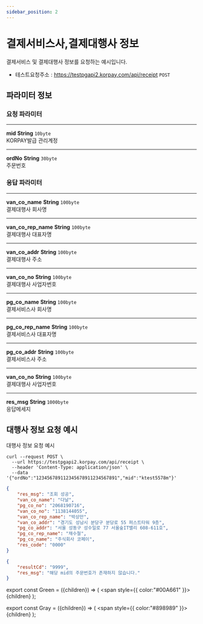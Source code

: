 ```yaml
---
sidebar_position: 2
---
```


# 결제서비스사,결제대행사 정보

결제서비스 및 결제대행사 정보를 요청하는 예시입니다.

- 테스트요청주소 : https://testpgapi2.korpay.com/api/receipt <Green>`POST`</Green>

## 파라미터 정보


### 요청 파라미터
---
**mid** <Green>**String**</Green> <Gray>`10byte`</Gray><br/>
KORPAY발급 관리계정

---
**ordNo** <Green>**String**</Green> <Gray>`30byte`</Gray><br/>
주문번호

### 응답 파라미터
---
**van_co_name** <Green>**String**</Green> <Gray>`100byte`</Gray><br/>
결제대행사 회사명

---
**van_co_rep_name** <Green>**String**</Green> <Gray>`100byte`</Gray><br/>
결제대행사 대표자명

---
**van_co_addr** <Green>**String**</Green> <Gray>`100byte`</Gray><br/>
결제대행사 주소

---
**van_co_no** <Green>**String**</Green> <Gray>`100byte`</Gray><br/>
결제대행사 사업자번호

---
**pg_co_name** <Green>**String**</Green> <Gray>`100byte`</Gray><br/>
결제서비스사 회사명

---
**pg_co_rep_name** <Green>**String**</Green> <Gray>`100byte`</Gray><br/>
결제서비스사 대표자명

---
**pg_co_addr** <Green>**String**</Green> <Gray>`100byte`</Gray><br/>
결제서비스사 주소

---
**van_co_no** <Green>**String**</Green> <Gray>`100byte`</Gray><br/>
결제대행사 사업자번호

---
**res_msg** <Green>**String**</Green> <Gray>`1000byte`</Gray><br/>
응답메세지

## 대행사 정보 요청 예시

대행사 정보 요청 예시

```shell title="요청예시"
curl --request POST \
  --url https://testpgapi2.korpay.com/api/receipt \
  --header 'Content-Type: application/json' \
  --data '{"ordNo":"123456789112345678911234567891","mid":"ktest5578m"}'
```


```json title="응답성공예시"
{
    "res_msg": "조회 성공",
    "van_co_name": "다날",
    "pg_co_no": "2068190716",
    "van_co_no": "1138144055",
    "van_co_rep_name": "박상만",
    "van_co_addr": "경기도 성남시 분당구 분당로 55 퍼스트타워 9층",
    "pg_co_addr": "서울 성동구 성수일로 77 서울숲IT밸리 608-611호",
    "pg_co_rep_name": "채수철",
    "pg_co_name": "주식회사 코페이",
    "res_code": "0000"
}
```

```json title="응답실패예시"
{
    "resultCd": "9999",
    "res_msg": "해당 mid의 주문번호가 존재하지 않습니다."
}
```
export const Green = ({children}) => (
<span
style={{
color:"#00A661"
}}>
{children}
</span>
);

export const Gray = ({children}) => (
<span
style={{
color:"#898989"
}}>
{children}
</span>
);